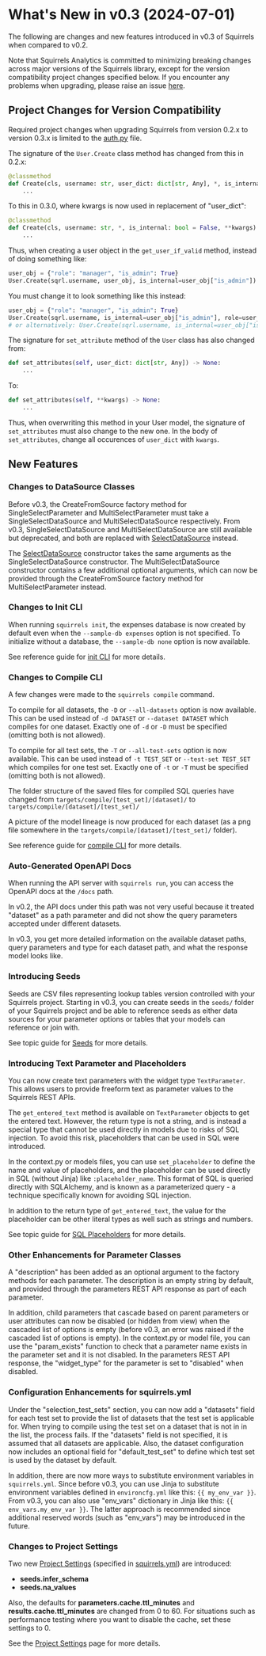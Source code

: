 # What's New in v0.3 (2024-07-01)

The following are changes and new features introduced in v0.3 of Squirrels when compared to v0.2.

Note that Squirrels Analytics is committed to minimizing breaking changes across major versions of the Squirrels library, except for the version compatibility project changes specified below. If you encounter any problems when upgrading, please raise an issue [here](https://github.com/squirrels-analytics/squirrels/issues).

## Project Changes for Version Compatibility

Required project changes when upgrading Squirrels from version 0.2.x to version 0.3.x is limited to the [auth.py] file. 

The signature of the `User.Create` class method has changed from this in 0.2.x:

```python
@classmethod
def Create(cls, username: str, user_dict: dict[str, Any], *, is_internal: bool = False, **kwargs):
    ...
```

To this in 0.3.0, where kwargs is now used in replacement of "user_dict":

```python
@classmethod
def Create(cls, username: str, *, is_internal: bool = False, **kwargs):
    ...
```

Thus, when creating a user object in the `get_user_if_valid` method, instead of doing something like:

```python
user_obj = {"role": "manager", "is_admin": True}
User.Create(sqrl.username, user_obj, is_internal=user_obj["is_admin"])
```

You must change it to look something like this instead:

```python
user_obj = {"role": "manager", "is_admin": True}
User.Create(sqrl.username, is_internal=user_obj["is_admin"], role=user_obj["role"])
# or alternatively: User.Create(sqrl.username, is_internal=user_obj["is_admin"], **user_obj)
```

The signature for `set_attribute` method of the `User` class has also changed from:

```python
def set_attributes(self, user_dict: dict[str, Any]) -> None:
    ...
```

To:

```python
def set_attributes(self, **kwargs) -> None:
    ...
```

Thus, when overwriting this method in your User model, the signature of `set_attributes` must also change to the new one. In the body of `set_attributes`, change all occurences of `user_dict` with `kwargs`.

[auth.py]: ../docs/topics/auth

## New Features

### Changes to DataSource Classes

Before v0.3, the CreateFromSource factory method for SingleSelectParameter and MultiSelectParameter must take a SingleSelectDataSource and MultiSelectDataSource respectively. From v0.3, SingleSelectDataSource and MultiSelectDataSource are still available but deprecated, and both are replaced with [SelectDataSource] instead.

The [SelectDataSource] constructor takes the same arguments as the SingleSelectDataSource constructor. The MultiSelectDataSource constructor contains a few additional optional arguments, which can now be provided through the CreateFromSource factory method for MultiSelectParameter instead.

[SelectDataSource]: ../references/python/data_sources/SelectDataSource

### Changes to Init CLI

When running `squirrels init`, the expenses database is now created by default even when the `--sample-db expenses` option is not specified. To initialize without a database, the `--sample-db none` option is now available.

See reference guide for [init CLI](../references/cli/init) for more details.

### Changes to Compile CLI

A few changes were made to the `squirrels compile` command.

To compile for all datasets, the `-D` or `--all-datasets` option is now available. This can be used instead of `-d DATASET` or `--dataset DATASET` which compiles for one dataset. Exactly one of `-d` or `-D` must be specified (omitting both is not allowed).

To compile for all test sets, the `-T` or `--all-test-sets` option is now available. This can be used instead of `-t TEST_SET` or `--test-set TEST_SET` which compiles for one test set. Exactly one of `-t` or `-T` must be specified (omitting both is not allowed).

The folder structure of the saved files for compiled SQL queries have changed from `targets/compile/[test_set]/[dataset]/` to `targets/compile/[dataset]/[test_set]/`

A picture of the model lineage is now produced for each dataset (as a png file somewhere in the `targets/compile/[dataset]/[test_set]/` folder).

See reference guide for [compile CLI](../references/cli/compile) for more details.

### Auto-Generated OpenAPI Docs

When running the API server with `squirrels run`, you can access the OpenAPI docs at the `/docs` path. 

In v0.2, the API docs under this path was not very useful because it treated "dataset" as a path parameter and did not show the query parameters accepted under different datasets.

In v0.3, you get more detailed information on the available dataset paths, query parameters and type for each dataset path, and what the response model looks like.

### Introducing Seeds

Seeds are CSV files representing lookup tables version controlled with your Squirrels project. Starting in v0.3, you can create seeds in the `seeds/` folder of your Squirrels project and be able to reference seeds as either data sources for your parameter options or tables that your models can reference or join with.

See topic guide for [Seeds](../docs/topics/seeds) for more details.

### Introducing Text Parameter and Placeholders

You can now create text parameters with the widget type `TextParameter`. This allows users to provide freeform text as parameter values to the Squirrels REST APIs.

The `get_entered_text` method is available on `TextParameter` objects to get the entered text. However, the return type is not a string, and is instead a special type that cannot be used directly in models due to risks of SQL injection. To avoid this risk, placeholders that can be used in SQL were introduced.

In the context.py or models files, you can use `set_placeholder` to define the name and value of placeholders, and the placeholder can be used directly in SQL (without Jinja) like `:placeholder_name`. This format of SQL is queried directly with SQLAlchemy, and is known as a parameterized query - a technique specifically known for avoiding SQL injection.

In addition to the return type of `get_entered_text`, the value for the placeholder can be other literal types as well such as strings and numbers.

See topic guide for [SQL Placeholders](../docs/topics/placeholders) for more details.

### Other Enhancements for Parameter Classes

A "description" has been added as an optional argument to the factory methods for each parameter. The description is an empty string by default, and provided through the parameters REST API response as part of each parameter.

In addition, child parameters that cascade based on parent parameters or user attributes can now be disabled (or hidden from view) when the cascaded list of options is empty (before v0.3, an error was raised if the cascaded list of options is empty). In the context.py or model file, you can use the "param_exists" function to check that a parameter name exists in the parameter set and it is not disabled. In the parameters REST API response, the "widget_type" for the parameter is set to "disabled" when disabled.

### Configuration Enhancements for squirrels.yml

Under the "selection_test_sets" section, you can now add a "datasets" field for each test set to provide the list of datasets that the test set is applicable for. When trying to compile using the test set on a dataset that is not in in the list, the process fails. If the "datasets" field is not specified, it is assumed that all datasets are applicable. Also, the dataset configuration now includes an optional field for "default_test_set" to define which test set is used by the dataset by default.

In addition, there are now more ways to substitute environment variables in `squirrels.yml`. Since before v0.3, you can use Jinja to substitute environment variables defined in `environcfg.yml` like this: `{{ my_env_var }}`. From v0.3, you can also use "env_vars" dictionary in Jinja like this: `{{ env_vars.my_env_var }}`. The latter approach is recommended since additional reserved words (such as "env_vars") may be introduced in the future.

### Changes to Project Settings

Two new [Project Settings] (specified in [squirrels.yml]) are introduced:
- **seeds.infer_schema**
- **seeds.na_values**

Also, the defaults for **parameters.cache.ttl_minutes** and **results.cache.ttl_minutes** are changed from 0 to 60. For situations such as performance testing where you want to disable the cache, set these settings to 0.

See the [Project Settings] page for more details.


[squirrels.yml]: ../docs/topics/project-file
[Project Settings]: ../docs/topics/settings
